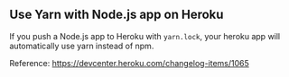 ## Use Yarn with Node.js app on Heroku

If you push a Node.js app to Heroku with `yarn.lock`, your heroku app will automatically use yarn instead of npm.

Reference: https://devcenter.heroku.com/changelog-items/1065
